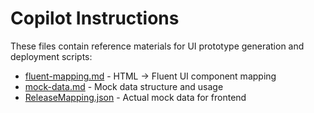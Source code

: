 # Copilot Instructions

These files contain reference materials for UI prototype generation and deployment scripts:
- [fluent-mapping.md](../.spec/fluent-mapping.md) - HTML → Fluent UI component mapping
- [mock-data.md](../.spec/mock-data.md) - Mock data structure and usage
- [ReleaseMapping.json](../.spec/ReleaseMapping.json) - Actual mock data for frontend
